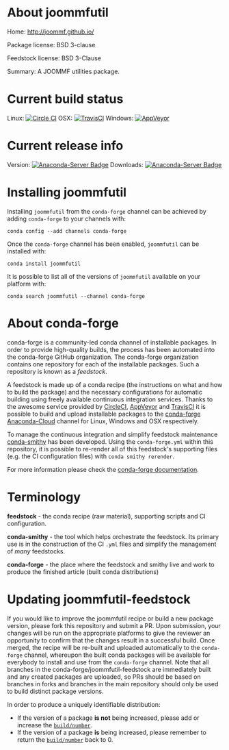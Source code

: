 About joommfutil
================

Home: http://joommf.github.io/

Package license: BSD 3-clause

Feedstock license: BSD 3-Clause

Summary: A JOOMMF utilities package.



Current build status
====================

Linux: [![Circle CI](https://circleci.com/gh/conda-forge/joommfutil-feedstock.svg?style=shield)](https://circleci.com/gh/conda-forge/joommfutil-feedstock)
OSX: [![TravisCI](https://travis-ci.org/conda-forge/joommfutil-feedstock.svg?branch=master)](https://travis-ci.org/conda-forge/joommfutil-feedstock)
Windows: [![AppVeyor](https://ci.appveyor.com/api/projects/status/github/conda-forge/joommfutil-feedstock?svg=True)](https://ci.appveyor.com/project/conda-forge/joommfutil-feedstock/branch/master)

Current release info
====================
Version: [![Anaconda-Server Badge](https://anaconda.org/conda-forge/joommfutil/badges/version.svg)](https://anaconda.org/conda-forge/joommfutil)
Downloads: [![Anaconda-Server Badge](https://anaconda.org/conda-forge/joommfutil/badges/downloads.svg)](https://anaconda.org/conda-forge/joommfutil)

Installing joommfutil
=====================

Installing `joommfutil` from the `conda-forge` channel can be achieved by adding `conda-forge` to your channels with:

```
conda config --add channels conda-forge
```

Once the `conda-forge` channel has been enabled, `joommfutil` can be installed with:

```
conda install joommfutil
```

It is possible to list all of the versions of `joommfutil` available on your platform with:

```
conda search joommfutil --channel conda-forge
```


About conda-forge
=================

conda-forge is a community-led conda channel of installable packages.
In order to provide high-quality builds, the process has been automated into the
conda-forge GitHub organization. The conda-forge organization contains one repository
for each of the installable packages. Such a repository is known as a *feedstock*.

A feedstock is made up of a conda recipe (the instructions on what and how to build
the package) and the necessary configurations for automatic building using freely
available continuous integration services. Thanks to the awesome service provided by
[CircleCI](https://circleci.com/), [AppVeyor](http://www.appveyor.com/)
and [TravisCI](https://travis-ci.org/) it is possible to build and upload installable
packages to the [conda-forge](https://anaconda.org/conda-forge)
[Anaconda-Cloud](http://docs.anaconda.org/) channel for Linux, Windows and OSX respectively.

To manage the continuous integration and simplify feedstock maintenance
[conda-smithy](http://github.com/conda-forge/conda-smithy) has been developed.
Using the ``conda-forge.yml`` within this repository, it is possible to re-render all of
this feedstock's supporting files (e.g. the CI configuration files) with ``conda smithy rerender``.

For more information please check the [conda-forge documentation](https://conda-forge.org/docs/).

Terminology
===========

**feedstock** - the conda recipe (raw material), supporting scripts and CI configuration.

**conda-smithy** - the tool which helps orchestrate the feedstock.
                   Its primary use is in the construction of the CI ``.yml`` files
                   and simplify the management of *many* feedstocks.

**conda-forge** - the place where the feedstock and smithy live and work to
                  produce the finished article (built conda distributions)


Updating joommfutil-feedstock
=============================

If you would like to improve the joommfutil recipe or build a new
package version, please fork this repository and submit a PR. Upon submission,
your changes will be run on the appropriate platforms to give the reviewer an
opportunity to confirm that the changes result in a successful build. Once
merged, the recipe will be re-built and uploaded automatically to the
`conda-forge` channel, whereupon the built conda packages will be available for
everybody to install and use from the `conda-forge` channel.
Note that all branches in the conda-forge/joommfutil-feedstock are
immediately built and any created packages are uploaded, so PRs should be based
on branches in forks and branches in the main repository should only be used to
build distinct package versions.

In order to produce a uniquely identifiable distribution:
 * If the version of a package **is not** being increased, please add or increase
   the [``build/number``](http://conda.pydata.org/docs/building/meta-yaml.html#build-number-and-string).
 * If the version of a package **is** being increased, please remember to return
   the [``build/number``](http://conda.pydata.org/docs/building/meta-yaml.html#build-number-and-string)
   back to 0.